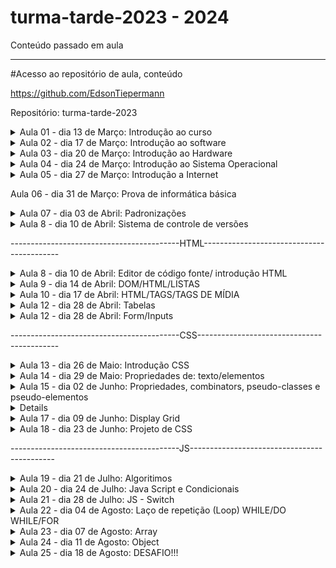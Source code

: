 # turma-tarde-2023 - 2024
Conteúdo passado em aula

---------------------------
#Acesso ao repositório de aula, conteúdo 

https://github.com/EdsonTiepermann

Repositório: turma-tarde-2023


<details>
<summary>Aula 01 - dia 13 de Março: Introdução ao curso</summary>

- O que é o curso

  - Uma iniciativa do Sr. Oseias, para formar profissionais a iniciarem suas carreiras como programadores, o curso é voltado para quem nunca viu programação, como para quem já tem algum nível de instrução relacionada.
  
  - O que vamos aprender no curso?
  
    - Informatica básica
    - Front-End (HTML, CSS, JS)
    - Back-End (PHP)
    - Banco de dados (MySQL)
    
    ![image](https://user-images.githubusercontent.com/33090891/228059238-55cf6007-c350-4043-a304-3ca9f3c36b7e.png)

- O que é possível criar com o curso?

  - A ideia inicial é possibilitar a criação de sistemas, mas com o conhecimento passado no curso, será possível a criação de inúmeras ferramentas.

- Porque programação?

  - Segurança
  - Lucratividade
  - Flexibilidade
  - Empreendedorismo
  - Criatividade

- Pré requisitos/habilidades a desenvolver

  - Inglês básico                  
  - Informática básica
  - Raciocínio lógico
  - Ser autodidata, gostar de aprender
  - Ter disciplina
  - Ter tempo
  - Gostar de solucionar problemas
  - Responsabilidade e ética

- O que é informática?

  - É o estudo da ciência da informação com a computação, relacionado à coleta, manipulação, armazenamento, transmissão e processamento de informação por computadores.
O termo surgiu com a junção entre informação e automática.

- Onde a informática é utilizada?

  - Web design
  - Des. Web
  - Segurança 
  - Suporte técnico
  - Mídias sociais
  - Sistemas em geral
  - Jogos digitais
  - E-commerce
  - Redes de inf.
  - Infraestrutura
  - Outros…

- A informática na vida acadêmica/profissional.
  
  - Computador            
  - Estudo/Pesquisa
  - Cursos Online/EAD
  - Produtividade
  - Mercado de Trabalho
  - Videoconferência

- Tendências e desenvolvimentos futuros.

  - Plataformas nativas de Cloud-Native
  - Inteligência de decisão através da IA
  - Hiper automação
  - 5G e conectividade aprimorada (1 milhão/m², 4g 45mbps 5g 1Gb/s)
  - Internet via satélite
  - Inteligência artificial

- O que vamos aprender com informática básica?

  - Acessar a internet
  - Usar navegadores
  - Criar e salvar arquivos
  - Hierarquia de pastas

</details>

<details>
<summary>Aula 02 - dia 17 de Março: Introdução ao software</summary>

- O que é um software.
  - conjunto de componentes lógicos de um computador ou sistema de processamento de dados; programa, rotina ou conjunto de instruções que controlam o funcionamento de um computador;

- Como ele se diferencia de um hardware.

  - Programas/sistemas que fazem o equipamento funcionar.
  - Criado por meio de código, linguagem de programação.
  - Pode ser reinstalado, feito atualizações de versões.
  - Tempo de vida altíssimo.

- Software de sistema.

  - Programas que permitem a interação do usuário com a máquina. Como exemplo podemos citar o Windows, que é um software pago; e o Linux, que é um software livre;

- Software de Aplicativo.

  - Programas de uso cotidiano do usuário, permitindo a realização de tarefas, como o editores de texto, planilhas, navegador de internet, etc;

- Software de Jogos.

  - Programas que ajudam desenvolvedores, empresas de jogos e instituições de ensino a criar, distribuir e monetizar jogos. Também oferecem recursos como análise de comportamento do usuário, marketing entre outros;

- CLASSIFICAÇÃO DE SOFTWARES

- Closed Source (código fechado)

  - O acesso, utilização, modificação ou redistribuição do código fonte são proibidos por quem tem os direitos sobre o código. Ou seja, você deverá ter a permissão de quem criou para poder utilizar o código fonte para quaisquer fins;

- Open Source (código aberto)

  - Podem ser modificados, podem ser redistribuídos livremente, contudo, o desenvolvedor tem o direito de estabelecer algumas restrições;

- Software Livre

  - Liberdade de executar o programa, para qualquer propósito;
  - Liberdade de estudar como o programa funciona e adaptá-lo para as suas necessidades;
  - Liberdade de distribuir cópias de forma que você possa ajudar outras pessoas;
  - Liberdade de melhorar e aperfeiçoar de modo que toda a comunidade se beneficie;

-   SOFTWARE - LICENÇAS

- GNU AGPLv3

  - Permissões
    - Uso comercial, Distribuição, Modificação, Uso de patente, Uso privado;
  - Condições
    - Divulgar fonte, licença e aviso de direitos autorais, distribuições para usuários da rede, mesma licença, mudanças na licença deverão ser documentadas;
  - Limitações
    - Responsabilidade, garantia;

-GNU GPLv3

  - Permissões
    - Uso comercial, Distribuição, Modificação, Uso de patente, Uso privado;
  - Condições
    -Divulgar fonte, licença e aviso de direitos autorais, mesma licença, mudanças na licença deverão ser documentadas;
  - Limitações
    - Responsabilidade, garantia;

- GNU LGPLv3

  - Permissões
    - Uso comercial, Distribuição, Modificação, Uso de patente, Uso privado;
  - Condições
    - Divulgar fonte, licença e aviso de direitos autorais, mesma licença (biblioteca), mudanças na       licença deverão ser documentadas;
  - Limitações
    - Responsabilidade, garantia;

- Mozilla Public License 2.0

  - Permissões
    - Uso comercial, Distribuição, Modificação, Uso de patente, Uso privado;
  - Condições
    - Divulgar fonte, licença e aviso de direitos autorais, mesma licença (arquivo);
  - Limitações
    - Responsabilidade, garantia, uso da marca registrada;

- Apache License 2.0

  - Permissões
    - Uso comercial, Distribuição, Modificação, Uso de patente, Uso privado;
  - Condições
    - Licença e aviso de direitos autorais, mudanças na licença deverão ser documentadas;
  - Limitações
    - Responsabilidade, garantia, uso da marca registrada;

- MIT License

  - Permissões
    - Uso comercial, Distribuição, Modificação, Uso privado;
  - Condições
    - Licença e aviso de direitos autorais;
  - Limitações
    - Responsabilidade, garantia;

- Boost Software License 1.0

  - Permissões
    - Uso comercial, Distribuição, Modificação, Uso privado;
  - Condições
    - Licença e aviso de direitos autorais;
  - Limitações
    - Responsabilidade, garantia;

- Sem Licença

  - Permissões
    - Uso comercial, Distribuição, Modificação, Uso privado;
  - Condições
    - nenhuma;
  - Limitações
    -Responsabilidade, garantia;

- EULA

  - Neste tipo de licença, o usuário não adquire a propriedade do software. Em vez disso, ele tem o direito de fazer a utilização do software. Para isso, as empresas proprietárias atrelam seus softwares a um EULA, que seria os termos e condições.

- Como evitar software maliciosos.

  - Segurança do Dispositivo.
  - Cuidados aos arquivos maliciosos.
  - Antivírus
  - Avast e GIMP

- HIERARQUIA DE PASTAS

  - Forma de organizar e localizar arquivos.
  - Manter boas práticas para a gestão dos arquivos e pastas.
    - Possibilitar a precisão na recuperação de arquivos e pastas;
    - Outro fator que auxilia a precisão é a utilização de - ou _ ;

  - Nomes legíveis, pode ser usado a primeira letra maiúscula;
  - Recomenda-se utilizar todos os nomes em caixa alta ou caixa baixa;
  - Não abreviar palavras;
  - Linguagem simples com termos conhecidos;
  - Se existir versões, inserir datas;
  - Armazenar os arquivos no momento da sua criação;
  - Armazenar arquivos em seu formato original, exceto e-mails;
  - Evitar arquivos órfãos;
  - Para a manutenção sugere-se a limpeza regular;
  
  ![image](https://user-images.githubusercontent.com/33090891/228085920-1d43a07c-46bc-4377-babe-d1cd099bf250.png)
  
  ![image](https://user-images.githubusercontent.com/33090891/228085951-41510fd5-e21f-41e6-ac8a-81f13cb2eb7e.png)
</details>

<details>
<summary>Aula 03 - dia 20 de Março: Introdução ao Hardware</summary> 

  - Hardware é a parte física da máquina, formado por componentes eletrônicos, como fios, placas e circuitos;
  -O Hardware não se limita somente em computadores pessoais, também o encontramos em carros, celulares entre outros.

  - Placa-mãe
  
    -Componente responsável por interligar todos os outros componentes do computador, através de slots de expansão como:
    - PCI
    - PCI-X
    - AGP e etc.
  - Componente de interface de comunicação como:
    - PS2
    - SATA
    - IDE
    - Serial
    - USB e etc
  -Para realizar essa comunicação entre os componentes a placa mãe possui chipset controladores, esses são responsáveis em permitir a comunicação entre os dispositivos conectados à placa-mãe,  como o processador e a memória.
  
- Processador
  
  - Processador ou CPU como é conhecido é o principal componente de processamento do computador;
  - Atende todas as solicitações realizadas através do sistema operacional pelo usuário;
  - Sua velocidade é medida através de Mhz (mega-hertz), ou Ghz (giga-hertz), que define a capacidade de processamento do mesmo

- Cooler
  
   - Pequenos ventiladores responsáveis pelo resfriamento dos componentes.
  
- Memória RAM
  - Armazenamento volátil;
  - A quantidade de memória RAM pode interferir diretamente no desempenho de um computador, porém sozinha não é responsável pela velocidade do computador;
  - Seus módulos de memória são DDR

- Fonte de alimentação
  
  - Responsável por energizar a placa mãe e todos os componentes que nela estão conectados;
  - Trabalha em 12v, e ajuda a estabilizar a voltagem correta;

- Armazenamento de dados (HDs)
  
  - Responsável pelo armazenamento de dados no computador;
  - Não são voláteis;
  - HD possui internamente um disco magnético;
  - SSD/NVME são compostos por diversos chips de memória instalados em uma placa de circuito.
  - HD padrão atinge velocidades de até 50 MB/s para escrita, e até 120 MB/s para leitura.
  - SSD atinge até 450 MB/s para a escrita e 500 MB/s nas leituras
  - NVME atinge até 7000 MB/s para a escrita e 7000 MB/s nas leituras
  
- Placa de vídeo
  
  - A placa de vídeo é responsável por processar e gerar as imagens;
  - Quanto mais pesadas forem as imagens, maior deve ser a capacidade de processamento da placa;
  - Placas on-board;
  - Placas off-board
  
- Periféricos de um computador
  
  - São componentes que podem ser ligados ao computador.
  
- Periféricos de entrada
  
  - Responsável por transmitir as informações para o computador.
    - Teclado;
    - Caneta óptica;
    - Cartão magnético;
    - Mouse;
    - Scanner;
    - Joystick;
    - Microfones;
    - etc.
  
- Periféricos de saída
  
  - Responsável por receber as informações do computador:
    - Monitor;
    - Impressora;
    - Caixa de som;
    - Potters
    - Projetor;
    - etc.
  
- Periféricos de entrada e saída
  
  - Componentes que enviam e recebem as informações do computador:
    - Pen drive;
    - cd;
    - DVD;
    - Placa de rede
    - Impressoras multifuncionais;
    - etc.
  
- Como escolher o hardware adequado

  - A escolha deve ser realizada baseada na necessidade do usuário.
    - Processamento dos dados;
    - Velocidade;
    - Memória;
    - Tamanho da tela;
    - Espaço de armazenamento;
    - Espaço;
    - Duração da bateria;
    - etc.

- Manter o hardware em bom estado e maximizar sua performance
  
  - Manter o hardware:
    - Limpeza;
    - Resfriamento adequado;
    - Troca de pasta térmica se necessário;
  
  - Maximizar performance:
    - Desinstalar os softwares desnecessários;
    - Limitar os programas na inicialização do sistema;
    - Se necessário adicionar mais memória;
  
- Tendências e desnvolvimentos futuros em hardware
  
  - Tecnologia Optane (desenvolvida pela intel)
  
Já está no mercado, desempenho dos produtos com essa tecnologia pode ser 28% maior no acesso aos dados e ficar até 1400% mais rápido;
  
  - Computação quântica:
  
Máquinas super potentes, capazes de resolver cálculos em uma velocidade muito maior que os computadores tradicionais;
Já existentes em alguns laboratórios, porém distante da maioria;

</details>

<details>
<summary>Aula 04 - dia 24 de Março: Introdução ao Sistema Operacional</summary>
  
- Sistema Operacional - SO
  
  - O que é um Sistema Operacional?
    - Um sistema operacional é uma plataforma que se posiciona entre a pessoa usuária e os componentes físicos de um computador — Hardware. Por meio dele, é possível controlar a execução de tarefas e programas, assim como o gerenciamento da memória, dispositivos e arquivos.
  
- Funções de um sistema operacional
  
  - Administrar e gerenciar os recursos de um sistema, desde componentes de hardware e sistemas de arquivos a programas de terceiros, estabelecendo a interface entre o computador e o usuário.

- Tipos de sistemas operacionais.
  
  - Windows
  - Linux
  - MacOs
  - Android

- Processo de instalação de sistema operacional.
  
    - ‘Fazer’ pendrive ‘bootável’;
    - Inicializar o sistema na BIOS - (DEL, F2, F12);
    - Modificar prioridade boot - (prioridade - unidade pendrive);
    - Reiniciar o computador, salvando as modificações;
    - Esperar a inicialização do sistema de instalação do S.O

- Configuração inicial.
  
    - Escolha do S.O. (versão, x86, x64);
    - Dividir o HD em mais de 1 partição (opcional);
    - Formatação da Unidade de armazenamento, onde ficará o sistema;
    - Instalação do Sistema Operacional;
    - Configurações básicas do S.O. 
      - Escolha do padrão da língua;
      - Escolha do padrão do teclado;
      - Configuração de Rede;
      - Configuração de Login e Senha;
  
</details>

<details>
<summary>Aula 05 - dia 27 de Março: Introdução a Internet</summary>
  
- O que é a Internet
  - Rede global de computadores
  - União de um enorme número de redes ao redor do mundo através do protocolo TCP/IP
  
- Rede Lan - Local Area Network.
    - Rede geograficamente pequena;
- Rede Wan - Wide Area Network.
    - Rede geograficamente grande;
  
- Dividida entre o Hardware e Software;
 - Com troca de TCP entre os IPs;

  - link para vídeo de como a internet funciona
  
https://www.youtube.com/watch?v=AABqPceCwZk
  
- link para o site em tempo real das fibras sunmersas.
  
  - https://www.submarinecablemap.com/
  
- Software;
  
    - Série de protocolos;
      - TCP/IP (envio e recebimento)
      - Transmission Control Prococo + Internet Protocol
    - HTTP e HTTPS (sites)
      - HyperText Transfer Protocol
    - XMPP (Comunicação instantânea)
      - Extensible Messaging and Presence Protocol
    - POP, IMAP e SMTP (e-mails)
    - DHCP (Modens, wi-fi, modens de provedores etc)
      - Dynamic Host Configuration Protocol
    - FTP, SFTP e FTPS (arquivos)
      - File Transfer Protocol
    - SSH (cliente/servidor)
      - Secure Socket Shell
    - Entre outros
  
- IP
  - Endereçamento da sua máquina;
    - IP dinâmico;
    - IP dedicado;
  - IPV4;
    - Suporta mais de 4 bilhões de combinações;
  - IPV6;
    - Praticamente ilimitado o número de combinações;

 - mandos para utilizar no prompt de comando
  
  - ipconfig
  - ping 192.168.1.3
  - ping www.odontoexcellence.com.br
  - ping www.google.com
  
- Tipos de conexão com a Internet
  
  - Rádio
    - Basicamente, o provedor de internet tem uma antena enviando e no cliente uma antena recebendo.
  - Par metálico 
    - Onde da central sai os cabos telefônicos, vão até os armários, do armário aos postes onde tem uma caixa de distribuição, e aí então chegam na casa dos clientes.
  - Coaxial 
    - Onde da central sai as fibras, vão para a rua, nas caixas de emenda (postes ou subterrâneas), então vão aos transformadores de distribuição, e aí então saem os cabos coaxial e chegam na casa dos clientes.
  - Via satélite.
    - A operadora instala a antena na casa do cliente, onde o mesmo recebe o sinal via satélite.
  - Fibra ótica.
    - No provedor fazem suas fusões e saem os cabos e vão para rua, nos postes com as caixas de emenda, entre os postes, vão para caixa de atendimento e do atendimento, vão direto para casa do cliente, o modem é diferente pois recebe o sinal óptico.
  
- Como acessar e navegar em sites
  
  ![image](https://user-images.githubusercontent.com/33090891/228090360-bb525482-4dc4-407d-95c4-9fddd6ff718d.png)

- URL - Uniform Resource Locator

  - Esquema.
    - HTTP, HTTPS, FTP;
  - Caminho
    - Domínio do site
    - Domínio de alto nível

- Exemplo
    - http://www.google.com
  
- Serviços populares disponíveis na internet
  
  - e-mails;
  - Mídias sociais;
  - Buscadores;
  - Sites;
  - Sistemas;
  - etc;
  
- Tendências e desenvolvimentos futuros da intenet
  
  - Internet das coisas.
  - 5g

- SEGURANÇA CIBERNÉTICA
  
- O que é e por que é importante
  - Segurança:
    - É o que nos protege de ameaças
  - Cibernética:
    - Tudo que não está no mundo real
  
- Tipos de ameaças cibernéticas.
  
  - Malware.
    - É o termo genérico para softwares maliciosos que executam ações mal intencionadas em dispositivos e redes.
  - Vírus
    - Programas mal intencionados, que se propagam através de outros softwares, assim danificando seus dispositivos e danificando seus dados.
  - Spyware
    - Software mal intencionado que coleta informações sobre você e suas atividades online sem que você saiba.
  - Phishing
    - Onde os criminosos se disfarçam de uma empresa confiável para obter suas informações pessoais.
  - Ransomware
    - Tipo de malware que criptografa seus arquivos e exigem um resgate $$ em troca da chave para a descriptografia.
  - Adware
    - Tipo de software que exibe anúncios indesejados em seus dispositivos.
  
- Como proteger seu dispositivo e suas informações pessoais
  
  - Inserir camadas de segurança;
  - Manter sempre atualizado com as últimas versões de segurança;
  - Ter cuidado com o que clica;
  - Evitar a mesma senhas para várias coisas;
  
- Senhas seguras e gestão de senhas
  - Utilizar frases aleatórias;
  - Intercalar entre letras e caracteres ou números;
  - Inserir letras maiúsculas e minúsculas;
  - Evitar usar números de documentos, placas do veículo, datas, coisas pessoais;
  - Não deixar senhas anotadas em papéis;
  - Recomendo não salvar senhas nos navegadores;

</details>

Aula 06 - dia 31 de Março: Prova de informática básica

<details>
<summary>Aula 07 - dia 03 de Abril: Padronizações</summary>

- O que é padronização de código

  - A norma geralmente é aceita e utilizada por um grupo de programadores, para partilhar uniformemente o código.
  
  - Objetivo é simplificar a compreensão do código por uma pessoa.
  
  - Minimizar o esforço da memória, pensamento e visão ao ler um código.

- Quais iremos utilizar?
  
  - JavaScript
    - Google Javascript Style Guide
    
  - PHP
  
    - PSR
    
    ![image](https://user-images.githubusercontent.com/33090891/229382699-06338714-e93b-4cdd-9bf4-c0d8a65a8092.png)
    
- Ambiente de desenvolvimento

  - Termo utilizado tudo que o projeto necessida para o desenvolvimento e implementação do sistema, como:
  
      - Ferramentas
      
      - Processos
      
      - Infra estrutura
   
   - Geralmente o desenvolvimento é dividido em:
   
    - Desenvolvimento
    
    - Produção  

  - Projetos ou empresas maiores podem adicionar mais camadas como:
  
    - Test
    
    - Alfa
    
    - Beta
    
    - Release, etc… 
    
![image](https://user-images.githubusercontent.com/33090891/229382769-d1357d06-70e6-4bc4-af26-e20ce80ac675.png)


![image](https://user-images.githubusercontent.com/33090891/229382777-7d8cc5ea-705a-4aeb-905f-9bb54609f554.png)


![image](https://user-images.githubusercontent.com/33090891/229382792-e91780b3-7d44-46b9-9fc6-47ccf821fd64.png)

- Front-end

  - Conhecido como interface frontal ou parte frontal.
  
    - HTML - Hypertext Markup Language
    
    - CSS - Cascading Stylesheet
    
    - JavaScript

- Back-end

  - Conhecido como parte secundária, parte da retaguarda.
  
    - PHP - Hypertext Preprocessor.

- Full-stack

  - Conhecido como conjunto de soluções ou pilha de soluções.

  - Desktop Developer
  
  - Graphics Developer
  
  - Gamer Developer
  
  - Data Scientist
  
  - Big Data Developer
  
  - Security Developer ...

- Case-sensitive 

  - Referente a análise tipográfica da informática, algo sensível a caixa de letras.

- UPPER CASE

  - Converter todas as letras para maiúsculas
  
- lower case 

  - Converter todas as letras para minúsculas

- camelCase

  - Começa com uma letra minúscula e a primeira de cada nova palavra maiúscula.
  
- snake_case

  - Substitui os espaços por um _ (low dash ou underscore), e todas as letras minúsculas

- kebeb-case

  - Substitui os espaços por um - (dash) e todas as letras minúsculas.
  
- UPPER_CASE_SNAKE_CASE

  - Substitui todos os espaços por _ e todas as letras são maiúsculas.
  
- Lógica de programação

  - Maneira como se escreve um algoritmo.
    - Algoritmo
    
      - Sequência de passos necessários para que uma função seja executada.
      
      - Podemos compará-la como uma receita.
      
      ![image](https://user-images.githubusercontent.com/33090891/229382982-296e3894-5d87-465a-933d-50837fa02de4.png)

- Para esses processos, é necessário a linguagem de programação.

    - Como linguagem normal;
    
    - Palavras possuem significados;
    
    - O computador assimila e executa;

- Google Doodle (Celebrando 50 anos programação para crianças)

https://www.google.com.br/logos/2017/logo17/logo17.html?hl=pt-BR

</details>

<details>
<summary>Aula 8 - dia 10 de Abril: Sistema de controle de versões </summary>

- O que é git?

  - o GIT é um Sistema de Controle de Versões Distribuído

  - Possuem a função de registrar quaisquer alterações feitas em cima de um código, armazenando essas informações e permitindo que, caso seja necessário, um programador possa regredir a versão anterior de uma aplicação de modo simples e rápido.
  
    - Este tipo de sistema também simplifica muito o processo de compartilhamento de um projeto com um time, por exemplo, ou com outros(as) programadores(as).
    
- O que é gitHub?

  - é uma espécie de rede social voltada a profissionais de TI cuja tecnologia que o sustenta é o GIT.

  - Em outras palavras, GitHub é uma plataforma totalmente online onde você pode criar repositórios e hospedar neles seus projetos, colaborar com softwares open source, seguir outros(as) programadores(as) e interagir com códigos de terceiros.
  
  - O GitHub armazena todos estes dados em uma nuvem e você pode acessá-los de onde estiver: basta logar-se no site em qualquer navegador.

- Vantagens do git!

  - ‘Refazer’ uma regra de negócio antiga.
  
  - Trabalho colaborativo.
  
  - Controle de versões.
  
  - Oportunidade de aprender com programadores mais experientes;
  
  - Possibilidade de acompanhar e colaborar com projetos de diferentes equipes;
  
  - Aprender programação na prática ao observar o avanço do desenvolvimento de aplicações de terceiros;
  
  - Obter auxílio de outros programadores para resolver problemas relacionados a seus projetos;
  
  - Controlar as diferentes versões de um código com armazenamento em nuvem;
  
  - Registrar ações e projetos desenvolvidos por você em uma espécie de portfólio online, etc;

- Conceitos

  - Repositórios .git
  
  - Privado
  
  - Público
  
- Commit

  - Um commit é um grupo de alterações no código. Toda vez que você quiser "salvar" as alterações feitas por você no repositório, você commita essas mudanças. Um commit contém as alterações que foram feitas nele e uma mensagem descritiva, além de informações meta (data, autor, etc).
  
  - O ideal é que os commit sejam feitos de forma lógica e organizada
  
- Branch

  - Branches são separações de código. O branch padrão do projeto é o master. Branches normalmente são utilizados para separar alterações grandes ou novas funcionalidades do projeto.
  
- Merge

  - Um merge é a união de duas branches, normalmente, merges são feitos na branch master.

  - Os merges costumam dar bastante problema, pois os códigos podem (e provavelmente vão entrar em conflito). Se houverem alterações no mesmo arquivo ou o git não conseguir definir se alguma linha deve ou não entrar no projeto por motivo de conflito, essas alterações deverão ser corrigidas manualmente.
  
- Clone

  - Um clone de um repositório funciona como uma branch de um repositório online em um repositório local. Ou seja, quando se deseja trabalhar em um repositório hospedado no github, clona-se esse repositório para o seu computador, trabalha-se nele, e então é pedida a permissão para atualizar as alterações online.
  
- Pull

  - É uma atualização do repositório local. É feito um merge do repositório online com o local para que os conflitos sejam resolvidos e seja possível enviar o código (sem conflitos) para o repositório online por meio de um push.

- Push

  - Envia (ou tenta enviar) o código para o repositório online.
  
- Fork

  - O fork é como um clone, porém dentro do github. Isso quer dizer que o repositório não vai ser baixado para seu computador, mas será criado um igual na sua conta.
  
- Pull Request

  - Um pull request é um pedido que se faz ao dono do repositório para que esse atualize o código dele com o seu código. Ou seja, você pede para que o dono do projeto ao qual você quer contribuir adicione suas modificações ao projeto oficial.
  
![image](https://user-images.githubusercontent.com/33090891/230774520-7bd176ef-9f12-480d-9625-c2072a1203a6.png)

</details>

------------------------------------------HTML------------------------------------------

<details>
<summary>Aula 8 - dia 10 de Abril: Editor de código fonte/ introdução HTML </summary>
  
- Porque o VS Code?
  
  - Editor de código
  
  - 20 milhões de programadores (global)
  
  - Mais de 34 mil extensões
  
  - Contém Emment abbreviations
  
    - Aparecimento automático de linhas de código que fazem parte da estrutura.
  
- Configuração VS Code com gitHub

  - git config --globar user.name nomeUsuarioQueEstaNoGitHub
  
  - git config --global user.email emailcadastradonogit@gmail.com

  - git config --list

- Alguns atalhos
  
  - Ctrl + b = esconde ou apresenta o menu lateral
  
  - Ctrl + alt + p/ baixo = duplica a linha
  
  - html:5 = cria o cabeçario html
  
  - Ctrl + c = copia
  
  - Ctrl + v = cola
  
  - Alt + direcional cima/baixo = desloca a linha
  
- Plugins

  - Live Server
  
- HTML - Conceito
  
- HTML - Hypertext Markup Language
  
  - Existe de 1991, atualmente está na versão 5
  
- Linguagem de marcação
  
  - Demarca a estrutura por um conjunto de elementos HTML (hipertextos) conhecidos como tags
  
- Tags.
  
  - Hipertextos que conectan entre sí formando una página.
  
  - Responsável por informar ao navegador que tipo de estrutura está sendo construída.
    
    - Cabeçalho
  
    - Corpo do site 
  
    - Títulos
  
    - Parágrafos
  
    - Imagens
    
    - Links 
  
    - Entre outros…

- Mas para o navegador saber interpretar, o arquivos precisa estar com a extensão .html
  
- As Tags se iniciam com o sinal de “menor que” < em seguida o nome do elemento e encerra-se com o sinal de “maior que” >, e o fechamento será definido
com a barra (/).
  
- Existem as tags que necessitam de fechamento e as tags que fecham-se sozinhas (self-closing).
  
- Exemplo:


![image](https://user-images.githubusercontent.com/33090891/230774916-f88bedf4-861f-4b6d-a7d9-ca25ae052158.png)

- Tipos de tags
  
  - Nível de bloco (block-level).
  
    - Onde ocupa toda a largura de seu elemento pai, que chamamos de elemento container, criando assim um bloco.
  
  - Inline.
  
    - Geralmente usamos para demarcação de conteúdos de texto.
  
  ![image](https://user-images.githubusercontent.com/33090891/230774972-485c1674-a2ea-4b44-8cb1-aa84ae67adea.png)
  
  ![image](https://user-images.githubusercontent.com/33090891/230774993-dac9c360-3f43-4a7f-baf9-abb3feba6748.png)

  ![image](https://user-images.githubusercontent.com/33090891/230775010-66bce8cf-347a-4663-a469-c3d1e1706f56.png)

  ![image](https://user-images.githubusercontent.com/33090891/230775016-e5677d0c-b6bf-4267-ba40-f91f5bd1dfde.png)

  ![image](https://user-images.githubusercontent.com/33090891/230775024-5e2cf9a1-e1cb-4357-b68a-77a55bfd9532.png)

  ![image](https://user-images.githubusercontent.com/33090891/230775037-97be73ca-87cb-487a-ad4c-f3b4812f89fd.png)

  ![image](https://user-images.githubusercontent.com/33090891/230775046-5a9a17d7-071e-4a0f-a1d6-7674a04228f5.png)
  
  ![image](https://user-images.githubusercontent.com/33090891/230775057-9922af7b-52a1-4594-a3f8-a5c73fe00038.png)

  ![image](https://user-images.githubusercontent.com/33090891/230775065-f911cf53-9d06-45f5-a819-dfd7e788242b.png)

  ![image](https://user-images.githubusercontent.com/33090891/230775087-d577286e-0e68-492a-975c-692f2c8da2c4.png)

- Tags semânticas
  
  - Que possuem significado, que dão sentido à informação do texto ao navegador e buscadores.

  ![image](https://user-images.githubusercontent.com/33090891/230775124-68d8c455-96ec-41ef-9a0c-54ed288d0b76.png)

  ![image](https://user-images.githubusercontent.com/33090891/230775134-817984f9-7d24-4652-b6ec-d8201cbd9895.png)

- Tags sem semânticas
  
  - Não definem significado para aquele texto, normalmente utilizadas para separação e estilização.

  ![image](https://user-images.githubusercontent.com/33090891/230775161-67b41d58-254b-4aa7-aa15-be0253ca9985.png)

- Atributos das tags
  
  - Palavras especiais usadas dentro da abertura da tag para controlar o comportamento do elemento.
  
  ![image](https://user-images.githubusercontent.com/33090891/230775607-6e0f9c5d-4fcd-4b43-80bd-9a2570622358.png)

  - Caminhos 
  
    - Absoluto
  
    - Relativo

- Comentários
  
  - São notas que podem ser incluídas no código fonte para descrever o que quiser.

  ![image](https://user-images.githubusercontent.com/33090891/230775198-49455a64-f769-4ff7-b5f4-1cf645471bcd.png)

  
</details>

<details>
<summary>Aula 9 - dia 14 de Abril: DOM/HTML/LISTAS</summary>

- DOM

  - O Modelo de Objeto de Documento (DOM) é uma interface de programação para documentos HTML, XML e SVG . Ele fornece uma representação estruturada do documento como uma árvore. O DOM define métodos que permitem acesso à árvore, para que eles possam alterar a estrutura, estilo e conteúdo do documento. O DOM fornece uma representação do documento como um grupo estruturado de nós e objetos, possuindo várias propriedades e métodos. Os nós também podem ter manipuladores de eventos que lhe são inerentes, e uma vez que um evento é acionado, os manipuladores de eventos são executados. Essencialmente, ele conecta páginas web a scripts ou linguagens de programação.
  
- Árvore DOM
  
  - O DOM foi criado pela W3C com o objetivo de desenvolver um padrão para linguagens de script para os navegadores já que antigamente cada navegador tinha seu próprio modo de manipular os objetos, o que gerava muita incompatibilidade e obrigava os desenvolvedores a escrever uma versão de script para cada navegador.

  - Quando uma página web é carregada, o navegador cria o DOM, a árvore de elementos do HTML.
  
  ![image](https://user-images.githubusercontent.com/33090891/232353300-d306c39b-c2a9-45ee-b89b-7916e4d8ed8b.png)

- Entendendo o DOM

  - Document
  
    - Quando um documento HTML é carregado no navegador da Web, torna-se um objeto de documento. O objeto do documento é o nó raiz do documento HTML e o "dono" de todos os outros nós.

  - Element
  
    - O objeto de elemento representa todas as tags que estão em arquivos HTML ou XML. Os objetos de elemento podem ter nós filhos de nós de texto, além de atributos.

  - Text
  
    - Texto que vai entre os elementos, o conteúdo das tags 
(<p>este é um texto</p>).

  - Attribute
  
    - O objeto atributo representa um atributo que pertence sempre a um elemento HTML.

- Atributos das tags

  - href 
  
    - O atributo href é usado no HTML para fazer referência a uma URL externa, seja um link ou um arquivo.

    - Através desse atributo podemos definir o destino de uma tag <a> ou até mesmo o endereço de um arquivo de estilos CSS. 
    
    ![image](https://user-images.githubusercontent.com/33090891/232353421-832c03e4-267a-45ef-9f72-b2f6eb7708dc.png)

  - Tatget
  
    - O atributo <a target> especifica onde abrir o documento vinculado por uma tag a (elemento de âncora).
    
    - Um atributo target com o valor de _blank abre o documento vinculado em uma nova janela ou aba.
    
    - Um atributo target com o valor de _self abre o documento vinculado no mesmo frame no qual ele foi clicado (esse é o padrão e, em geral, não precisa ser especificado).

![image](https://user-images.githubusercontent.com/33090891/232353465-7933fdbe-d823-4bfb-bc6f-db7ac2d8e17c.png)

![image](https://user-images.githubusercontent.com/33090891/232353475-c63f0b67-bea1-45dc-a541-d12628d879f8.png)

- Listas

  - Lista é um recurso de HTML bastante utilizado, pois permite criarmos tópicos de textos para uma melhor exemplificação de um determinado assunto.
  
  - Um exemplo bastante utilizado são menus em HTML, relatórios de clientes, etc.
  
- Listas - Tipos

  - Não ordenada.
  
  - Ordenada ou Numerada.
  
  - De definição - usada para fazer comentários sobre os itens expostos.
  
- Listas - Não Ordenadas

  - As listas não ordenadas são utilizadas para listar itens, sem se preocupar com sua sequência. 

  - As tags utilizadas para criar uma lista não ordenada são:
  
  ![image](https://user-images.githubusercontent.com/33090891/232353612-39e74eac-38a5-4e72-9ad1-43fea1bdcd3a.png)

![image](https://user-images.githubusercontent.com/33090891/232353631-9c7386fb-79bd-4cb1-b600-0e2ac1ab219c.png)

- Listas - Ordenada ou Numerada

  - As listas ordenadas ou numeradas são usadas para indicar alguma sequência ou numeração

![image](https://user-images.githubusercontent.com/33090891/232353660-ee58cfc1-2e92-4e15-9bd6-c5056481df4f.png)

![image](https://user-images.githubusercontent.com/33090891/232353677-54e01282-78b4-4b1a-8994-8d94b7bfb793.png)

- Listas - de Definição

  - Listas de definição são usadas em assuntos onde há um termo a em sequência a sua definição, estilo perguntas e respostas.

![image](https://user-images.githubusercontent.com/33090891/232353711-a5b18010-e68c-44db-baa5-481907a6f6f2.png)

![image](https://user-images.githubusercontent.com/33090891/232353726-559021a6-d609-4546-9f6b-dd0ac491925b.png)

</details>
  
<details>
<summary>Aula 10 - dia 17 de Abril: HTML/TAGS/TAGS DE MÍDIA</summary>

![image](https://user-images.githubusercontent.com/33090891/232353837-777bb5dd-610e-45d5-8318-005635f5691b.png)

![image](https://user-images.githubusercontent.com/33090891/232353857-638251a9-a661-47af-9eca-f89780359af6.png)

![image](https://user-images.githubusercontent.com/33090891/232353869-0ac3531e-e437-49f0-9623-74eb090884cc.png)

![image](https://user-images.githubusercontent.com/33090891/232353886-7cb6f131-8c84-482b-9eab-0a3952fdd710.png)

![image](https://user-images.githubusercontent.com/33090891/232353906-b2045d1a-5974-4d8c-a1f9-fa7408feada5.png)

![image](https://user-images.githubusercontent.com/33090891/232353923-57afa4e5-0c9e-4cf2-b5c0-017195465e0b.png)

![image](https://user-images.githubusercontent.com/33090891/232353932-4d01a5f7-7707-49b1-8435-8c8ce95f806f.png)

</details>

<details>
<summary>Aula 12 - dia 28 de Abril: Tabelas</summary>

- O que são tabelas?

  - As tabelas são listas de dados em duas dimensões e são compostas por linhas e colunas. Portanto, são muito utilizadas para apresentar dados de uma forma organizada.
  
 - Estrutura básica.
 
  - As tags que vão formar a estrutura básica de uma tabela em HTML são as tags <tr> e <td>. A tag <tr> representa uma linha e a tag <td> representa uma célula. Desta forma, a criação de colunas em uma tabela HTML é feita automaticamente através da quantidade de células incluídas dentro de uma linha. 

  
  ![image](https://user-images.githubusercontent.com/33090891/235353939-2a24ae5d-2316-4848-b50b-aa10dee00c7e.png)
  
![image](https://user-images.githubusercontent.com/33090891/235353964-eccf7911-a29d-426d-987f-f07689c7db6a.png)

![image](https://user-images.githubusercontent.com/33090891/235353971-925b8f57-2690-41b8-87b0-b2a79fe22f40.png)
  
- Células que abrangem mais que uma linha/coluna
  
  - Em algumas situações, temos a necessidade de utilizar uma mesclagem de célula, ou seja, criar uma célula que abrange mais do que uma linha ou coluna.
  
  - Dessa forma, podemos utilizar os atributos colspan e rowspan. O colspan=”x” vai fazer uma mesclagem de colunas, e o rowspan=”x” vai mesclar linhas, bastando substituir o x pelo número de colunas ou linhas que deseja ocupar.
  
  - Além disso, podemos também mesclar os dois em uma mesma célula. 
  
  ![image](https://user-images.githubusercontent.com/33090891/235354014-ff2e03d6-336b-4924-9b10-75d5c18611b0.png)

![image](https://user-images.githubusercontent.com/33090891/235354022-34d214aa-55f5-422a-aec0-076a400c45e2.png)

- exemplo rowspan
  
  ![image](https://user-images.githubusercontent.com/33090891/235354055-3262dca7-a336-4d4a-adc3-2ac1bc4750ef.png)

  ![image](https://user-images.githubusercontent.com/33090891/235354060-2e43376f-aac2-4884-b14e-0d6256dada81.png)

  
~~~
<table>
  <thead>
    <th>Nome</th>
    <th>Idade</th>
    <th>Telefone</th>
  </thead>
  <tbody>
    <tr>
      <td>Edson</td>
      <td>35</td>
      <td>42-9999-9999</td>
    </tr>
  </tbody>
</table>

~~~

</details>

  
<details>
<summary>Aula 12 - dia 28 de Abril: Form/Inputs</summary>
  
- Tag para o formulário
  
  - <form></form>
  
- Atributos do formulário
  
  - action=” ” onde é adicionado o endereço para onde estamos enviando os valores dos inputs
  
  - method=” ” atributo utilizado para mostrar o tipo do envio, get ou post
  
  - name=” “ define o nome do parâmetro no seu envio
    
- Método get os valores mostrado na URL do navegador
  
- Método post os valores são mostrados dentro do Rede->Requisições
  
- Tags
  
  - <label></label> - Tag para descrever os inputs

  - <input></input> - Tag para controles interativos
  
- Atributos
  
  - button: botão
  
  - checkbox: caixa de marcação
  
  - color: controle de cores
  
  - date: inserir data (ano, mês, dia)
  
  - datetime: inserir data e horário (a,m,d + hora, minuto, segundo)
  
  - datetime-local: inserir data e horário (sem fuso horário)
  
  - email: inserir email

  - placeholder=” ” o que faz aparecer o texto dentro do input
  
  - file: envio de arquivo (accept)
  
  - hidden: não é exibido mas o valor é enviado ao servidor
  
  - image:
  
  - month: insere mês e ano, sem fuso
  
  - number: inserir número
  
  - password: campo de texto com o valor escondido
  
  - radio: botão de escolha

- range: inserir números (min:0, max:100)
  
- reset: resetar o form
  
- search: busca
  
- submit: botão que envia o formulário
  
- tel: campo para telefone
  
- time: inserir horário sem fuso
  
- url: manipular url
  
- week: inserir uma data semana sem fuso
  
- disabled: desabilita o input
  
  ~~~
       <form action="endereco.html" method="get">
            <label>Nome:</label>
            <input type="text" placeholder="">
            <br>
            <input type="checkbox" placeholder="">
            <br>
            <input type="color" placeholder="">
            <br>
            <input type="date" placeholder="">
            <br>
            <input type="datetime" placeholder="">
            <br>
            <input type="datetime-local" placeholder="">
            <br>
            <input type="email" placeholder="email@email">
            <br>
            <input type="file" placeholder="">
            <br>
            <input type="hidden" placeholder="">
            <br>
            <input type="image" placeholder="">
            <br>
            <input type="month" placeholder="">
            <br>
            <input type="number" placeholder="">
            <br>
            <input type="password" placeholder="Senha">
            <br>
            <input type="radio" placeholder="">
            <br>
            <input type="range" placeholder="">
            <br>
            <input type="reset" placeholder="">
            <br>
            <input type="search" placeholder="Pesquisar">
            <br>
            <input type="submit" placeholder="">
            <br>
            <input type="tel" placeholder="Fone">
            <br>
            <input type="time" placeholder="">
            <br>
            <input type="url" placeholder="url">
            <br>
            <input type="week" placeholder="week">
            <br>
            <input type="button" value="teste" disabled>
            
        </form>
~~~
  ~~~
</details>  
  
------------------------------------------CSS-------------------------------------------
    
<details>
<summary>Aula 13 - dia 26 de Maio: Introdução CSS</summary>
  
  - Cascading Style Sheets
  - Folhas de estilo em cascata:
  Utilizado para estilizar  e arranjar as páginas WEB.
  Alterar fonte
  Alterar a cor (fonte, background etc)
  Espaçamentos
  Animações
  
- Para o funcionamento do CSS precisamos definir grupos e regras para os estilos.
  - Primeiro definimos o seletor (temos três tipos de seletor).
    - Elemento do HTML
    - Class
    - Id
  
- Exemplo
  
~~~
<h1>Aprendendo CSS</h1>

	H1 {
		color: red;
		font-size: 16px
	}
~~~

![image](https://github.com/fholtz/turma-noite-2023/assets/100241586/73484d3e-c28b-4d7a-88df-1845730e4e6a)

- Ordem dos estilos (hierarquia)
  - Externa
  - Interna
  - Inline
  Sendo a inline a maior prioridade, em seguida a interna, e então a externa
  
Exemplo

![image](https://github.com/fholtz/turma-noite-2023/assets/100241586/b3600a67-6fd5-465a-a190-78866da74980)

- Propriedades
  - padding: espaço interno a um elemento
  - margin: espaço externo a um elemento
  - border: define uma borda para o elemento
  - width: largura de um elemento
  - height: altura de um elemento
  - background-color: cor atrás do conteúdo do elemento
  - color: cor do conteúdo do elemento (geralmente texto)
  - text-shadow: cria uma sombra no texto dentro de um elemento
  - font-family: fonte a ser utilizada no elemento
  - font-size: muda o tamanho do texto
  - font-weight: deixar a escrita em negrito

  ![image](https://github.com/fholtz/turma-noite-2023/assets/100241586/5c6a13b3-d049-46a3-a818-c7194233f4d9)

- Propriedades para texto
- color: propriedade para definir cor ao texto:
  - color: red;
  - color: #ff0000
  - color: rgb(255, 0, 0);

- text-align: define o alinhamento horizontal do texto
  - text-align: center;
  - text-align: left;
  - text-align: right;
  - text-align: justify;

- text-decoration: usado para inserir ou retirar decorações.
  - text-decoration: none;
  - text-decoration: overline;
  - text-decoration: line-though;
  - text-decoration: underline;

- text-transform: específica letras maiúsculas e minúsculas
  - text-transform: uppercase;
  - text-transform: lowercase;
  - text-transform: capitalize;

- text-indent: usado para recuar a primeira linha de um texto
  - text-indent: 50px;
  
- letter-spacing: espaço entre os caracteres de um texto
  - letter-spacing: 3px;
  - letter-spacing: -3px;

- line-height: espaço entre as linhas
  - line-height: 0.8;
  - line-height: 1.8;
  
- direction: altera a direção do texto de um elemento
  - direction: rtl;

- word-spacing: espaço entre as palavras de um texto.
  - word-spacing: 10px;
  - word-spacing: -5px;

</details>
	
<details>
<summary>Aula 14 - dia 29 de Maio: Propriedades de: texto/elementos</summary>
	
Propriedades para texto
	
- font-family: especifica a fonte de um elemento;
	
	- family name ex: “times”, “courier”, “ariel” etc.
	
	- generic family: “serif”, “sans-serif”, “cursive”, etc.
	
- Sistema fallback: coloca-se mais de uma fonte, caso o navegador não suporte uma delas.
Caso o nome de uma família de fonte seja mais do que uma palavra, deve-se utilizar aspas ex:
“times new roman”
	
	~~~~
	
	p {
		font-family: “times new roman”, times, serif;
	}
	
	~~~~

- font-size: altera o tamanho do texto;
	
- Medidas absolutas:
	
	- cm, mm, in(polegada), px, pt(ponto), pc(paica);
	
- Medidas relativas:
	
	- em (geralmente 1em = 16px)
	
	- em: medida relativa ao tamanho atual da fonte.
	
	- ex: relativo a altura x de uma fonte
	
	- rem: igual ao em porém relativo ao root que é a fonte configurada no body;
	
	- vw: view width Relativo a largura da viewport (tamanho da sua tela)
	
	- vh: view heigth, relativo a altura da viewport (tamanho da sua tela)
	
	- %
	
- RECOMENDAÇÃO OFICIAL W3C
	
	- Utilizar px ou em;

- font-size: altera o tamanho do texto;
exemplos:
	
	- font-size: 20px;
 	- font-size: 3em;

- font-weight: especifica o peso de uma fonte;
	
	- font-weight: lighter;
	
	- font-weight: normal;
	
	- font-weight: bold;
	
	- font-weight: bolder;
	
- Também podendo ser numérico de 100 - 900

	- font-variant: normal;
	
	- font-variant: small-caps;
	
Propriedades para elementos

- Height e Width: propriedades para altura e larguras;
	
	- Obs: não incluem bordas ou margens
	
- Algumas propriedades de dimensão:
	
	- height: define a altura de um elemento
	
	- max-height: define a altura máxima de um element

	- width: define a largura de um elemento
	
	-max-width: define a largura máxima de um elemento.
	
	-min-height: define a altura mínima de um elemento.
	
	-min-width: define a largura mínima de um elemento.
	
Propriedades para alinhamento vertical e horizontal

- position: para alinhar elementos
	
	- static: posição padrão dos elementos;
	
	- relative: posição  que podemos modificar as direções;
	
	- absolute: pode ser referenciar pela tela ou por algum elemento;
	
	- fixed: posição que fixa o elemento na tela;
	
	- sticky: uma mistura de fixed com relative
	
- Alinhar esquerda e direita usando float
	
	- float: right;
	
	- float: left;
	
Propriedades de fundo
	
- background-color: define a cor de fundo;
	
	- background-color: lightblue;
	
- background-image: define uma imagem de fundo;
	
	- background-image: url(“nome_da_img.gif”);
	
- Podemos repetir a imagem horizontalmente ou verticalmente. 
	
- Horizontalmente:
	
	- background-image: url(“nome.png”);
	
	- background-repeat: repeat-x;
	
- Verticalmente:
	
	- background-image: url(“nome.png”);
	
	- background-repeat: repeat-y;
	
- background-repeat: no-repeat; mostra a imagem apenas uma vez.
	
- background-position: altera a posição da imagem.
	
	- background-image: url(“nome.png”);
	
	- background-repeat: no-repeat;
	
	- background-position: right top;

- background-attachment: deixa fixa a imagem, assim não acompanha a barra de rolagem.
	- background-image: url(“nome.png”);
	- background-repeat: no-repeat;
	- background-position: right top;
	- background-attachment: fixed;
	
Propriedade estenográfica
	
- Para encurtar o código das propriedades de fundo;
	
	- background: #ffffff url(“nome_img.png”) no-repeat right top;

- Ordem da propriedade estenográfica para fundo;
	
	- background-color:;
	
	- background-image:;
	
	- background-repeat:;
	
	- background-attachment:;
	
	- background-position:;

</details>
	

<details>
<summary>Aula 15 - dia 02 de Junho: Propriedades, combinators, pseudo-classes e pseudo-elementos </summary>
	
- Propriedades para outline
	
- outline-style - especifica o estilo do contorno.
	
- O outline-style pode ter um dos seguintes valores:
	
	- dotted - Define uma linha pontilhada
	
	- dashed - Define um contorno tracejado
	
	- solid - Define um contorno sólido
	
	- double - Define um contorno duplo
	
	- groove - Define um esboço ranhuras 3D. O efeito depende do valor outline-color
	
	- ridge - Define um esboço ridged 3D. O efeito depende do valor outline-color

- Exemplo de outline style:

~~~
h2 {
    outline-style: dotted;
}
	
h2 {
    border: 1px solid red;
    outline: 5px dotted green;
}

div.a {
    border: 1px solid red;
    outline: 2px dashed blue;
}
~~~

- Propriedades display
	- Especifica como o display é exibido, cada elemento HTML tem um valor de exibição padrão, o valor padrão para a maioria é block ou inline

	
- Elementos em nível de bloco
~~~
 - <div>
 - <h1> - <h6>
 - <p>
 - <form>
 - <header>
 - <footer>
 - <section>
~~~

	
- Elementos em nível inline
~~~	
 - <span>
 - <a>
 - <img>
~~~

	
- Exemplo de display:

~~~
span {
    display: block;
}
	
h1.hidden {
    display: none;
}
~~~

	
- Propriedades para overflow
	
	- overflow - Específica o que acontece se o conteúdo transborda a caixa de um elemento
	
	- O overflow pode ter um dos seguintes valores:
	
		 - visible- Conteúdo transborda a caixa do elemento
	
		 - hidden- Conteúdo que transborda fica escondido
	
		 - scroll - Há barra de rolagem para mostrar o conteúdo, sempre aparece
	
		 - auto- Aparece barra de rolagem se necessário
	
		 - Overflow-x and overflow-y: determina o comportamento em cada direção (horizontal e vertical)

	
- Exemplo de overflow:

~~~
div {
  background-color: coral;
  width: 200px;
  height: 65px;
  border: 1px solid;
  overflow: visible;
}
	
div {
  background-color: coral;
  width: 200px;
  height: 65px;
  border: 1px solid black;
  overflow: hidden;
}

div {
  background-color: coral;
  width: 200px;
  height: 100px;
  border: 1px solid black;
  overflow: scroll;
}

div {
  background-color: coral;
  width: 200px;
  height: 65px;
  border: 1px solid black;
  overflow: auto;
}
~~~

	
- CSS Combinators
 	- Quatro tipos de combinators em CSS
	  - Seletor descendente (*space*)
	  - Seletor filho (>)
	  - Seletor irmão adjacente (+)
	  - Seletor irmão em geral (~)

- Seletor descendente (*space*)
	 - div p { background-color: yellow; }
	 - Seleciona todos os elementos <p> dentro dos elementos <div>

- Seletor filho (>)
	 - div > p { background-color: yellow; }
	 - Seleciona todos os elementos <p> que são filhos imediatos do elemento <div>

- Seletor irmão adjacente (+)
	 - div + p { background-color: yellow; }
	 - Seleciona todos os elementos <p> colocados imediatamente após os elementos <div>
	
- Seletor irmão em geral (~)
	 - div ~ p { background-color: yellow; }
	 - Seleciona todos os elementos <p> que são irmãos dos elementos <div>
	
- CSS Pseudo-classes
	 - Define um estado especial ao elemento
	  - Estilizar um elemento quando o usuário passa o mouse sobre ele;
	  - Estilo de links visitados e não visitados de forma diferente;
	  - Estilizar um elemento quando ele obtém o foco

~~~
selector:pseudo-class { 
    property: value; 
}
~~~

	
![image](https://github.com/fholtz/turma-noite-2023/assets/100241586/be0d4861-42e0-4a98-ad83-c3c36dd15c05)



- CSS Pseudo-elementos
 	- Permite a estilizar (selecionar) uma parte específica de um elemento selecionado 
	  - Estilizar a primeira letra, ou linha, de um elemento
	  - Inserir conteúdo antes, ou depois de um elemento

~~~
selector::pseudo-element { 
    property: value; 
}
~~~
</details>


<details>
<summary>Aula 16 - dia 05 de Junho: Propriedades flex-box </summary>
	
- Flex box
	
- Visa organizar os elementos de uma página HTML dentro dos seus containers de uma forma flexível e dinâmica dentro do seu elemento pai, independente das suas dimensões.
	
	- display: flex;
	
- Propriedade de direção
	
	- flex-direction: row; 
		
	- column;
	
	- column-reverse;
	
	- row-reverse;
	
- justify-content: flex-start; (eixo horizontal)
	
	- flex-end;
	
	- center;
	
	- space-between;
	
	- space-around;

- align-items: flex-start; (eixo vertical)
	
	- flex-end;
	
	- center;
	
	- stretch;
	
	- baseline;

 - flex-wrap: nowrap;
	
	-wrap;
	
	-wrap-reverse;

- flex-flow: (propriedade para definir 2 valores de uma só vez)
	
	- flex-flow: row wrap;

- align-content: flex-start; (quando tempos a propriedade wrap)
	
	- flex-end;
	
	- center;
	
	- stretch;
	
	- space-between;
	
	- space-around;

- Espaçamento entre os itens, inserido no container
	
	- row-gap: 10px;
	
	- column-gap: 20px;
	
	- gap: 10px 20px;

- Site para apoio com as propriedades flex.
	
	https://www.w3schools.com/css/css3_flexbox.asp
	
	https://css-tricks.com/snippets/css/a-guide-to-flexbox/
	
</details>
	
<details>
<summary>Aula 17 - dia 09 de Junho: Display Grid</summary>
	
- Grid
	
	- Se baseia em um layout de linhas (rows) e colunas (columns)

	- Elementos: possui um elemento pai e elementos filhos
	
		- container / items

	- display: grid;
	
	![image](https://github.com/EdsonTiepermann/turma-tarde-2023/assets/33090891/ff580729-0c09-4a9b-9c90-c51583767f1d)

	![image](https://github.com/EdsonTiepermann/turma-tarde-2023/assets/33090891/43fd2eda-cdc0-4e1f-b032-4e6426da384e)

	![image](https://github.com/EdsonTiepermann/turma-tarde-2023/assets/33090891/d875cce0-0bbe-4e08-8d5d-8b08ff07fdb4)

- display: grid; (define uma propriedade grid)
	
- grid-template-columns: auto auto; (define a quantidade e tamanho das colunas)
	
	- grid-template-columns: auto auto auto auto;
	
	- grid-template-columns: 80px 200px auto 40px;
	
	- grid-template-rows: 50px auto 150px; (define altura para as linhas)

	- grid-column-gap: 10px; (define espaço entre as colunas)
	
	- grid-row-gap: 10px; (define espaço entre as linhas)
	
	- gap: 20px; (define espaço na linha e coluna)
	
	- justify-content:; (alinhamento horizontal do container) 

	- align-content:; (alinhamento vertical do container)

- Definições de inicio e fim do elemento filho para colunas
	
	- grid-column-start: 1; 
	
	- grid-column-end: 3;
	
	- grid-column: 1 / 3;
	
	- grid-column: 1 / span 3;
	
- Definições de inicio e fim do elemento filho para linhas
	
	- grid-row-start: 1;
	
	- grid-row-end: 3;
	
	- grid-row: 1 / 3;
	
	- grid-row: 1 / span 3;

	- grid-area: 1 / 2 / 5 / 6 ; (grid-row-start, grid-column-start, grid-row-end, grid-column-end)
	
- Nomeando grid areas
	
.item1 {
    grid-area: myArea;
}
	
.grid-container {
    grid-template-areas: 'myArea myArea myArea myArea myArea';
}
	
Cada linha  do grid é definida por apóstrofos ' ', cada coluna do grid é separada por espaço

- Define regras de estilo para diferentes tipos de tela
	
- Verifica comprimento e altura, orientação (retrato/paisagem) e resolução do navegador/dispositivo

@media only screen and (min-width: 768px) { 
declaração css (Desktop);
}

@media only screen and (max-width: 768px) { 
declaração css (Dispositivo móvel);
}
	
	
Exercício

- realizar o fork e o clone do repositório ex-grid-tarde.
	
- após o clone criar uma pasta com seu nome.
	
- dentro da sua pasta criar um arquivo e recriar uma landing page com um template responsivo como no exemplo abaixo.
	
- adicionar o css básico como fontes alinhamentos, cores, imagens e textos, criar uma landing page completa, com navegação dentro dela.
	
	![image](https://github.com/EdsonTiepermann/turma-tarde-2023/assets/33090891/405f8186-8d2b-4e73-8dda-1d69c8bb5f85)


</details>
	
<details>
<summary>Aula 18 - dia 23 de Junho: Projeto de CSS </summary>

projeto-css-tarde-2023

Repositório para o projeto de CSS 2023

Fazer o fork do repositório projeto-css-tarde-2023, clonar o repositório para sua máquina, dentro da pasta do repositório já clonado, criar uma pasta com o seu nome ou da dupla, e dentro dessa pasta inserir os arquivos do projeto.

Fazer uma página de portfólio pessoal (verdadeiro), com dados reais, dividindo entre os elementos corretos a sua história, nome, idade, informações de escolaridade ou profissionais, se tem algum projeto que ja participou, projetos futuros, enfim informações referentes a você para a criação do portifólio.

-Pontos que deverão conter no projeto:

Cabeçalho (header)
Menu (nav)
    sobre
    contato
    trabalho/escolaridade
    projetos pessoais
    
Conteúdo (main)
    deve se analisado o que foi inserido no menu e criar elementos referentes a eles
    
Rodapé (footer)

Utilizar de forma correta toda a estrutura do HTML, incluindo a indentação do código e a navegação na página

Itens obrigatórios a serem utilizados no CSS:

Propriedade Grid
Pseudo-classes
Pseudo-elementos
Combinadores
Responsividade para telas de 768px
Conter imagens

Como na parte do HTML, as declarações do CSS também devem ser realizadas de forma correta e organizada, pensar em um layout intuitivo e agradável para os possíveis acessos, não pensar somente na sua tela, pois será acessado de outras telas e quebras de layout devem ser evitadas.
	
</details>

------------------------------------------JS--------------------------------------------

<details>
<summary>Aula 19 - dia 21 de Julho: Algoritimos</summary>
	
-IntroduçãoIntrodução

	- Algoritmo é um termo da área de TI para definir um conjunto básico de regras.

	- Sequência de instruções para alcançar um objetivo, sendo que as instruções são finitas.
	Podemos comparar como uma receita de bolo.

-Variáveis

	- É um espaço na memória do computador, destinado a um armazenamento de dado que pode ser alterado durante a execução do algoritmo.

	- Para o funcionamento correto as variáveis são definidas por tipos.

-Tipos de vvariáveis

	- inteiro: números inteiros (0, 1, 2, 3 ….)
 
	- reais: números inteiro e decimais (0; 1,2; 2,1; 3 …)
 
	- caracteres: números reais, letras e outros símbolos
 
	- logico: comando de VERDADEIRO ou FALSO

-Atribuição no portugol de variáveis

	- nome_variavel := expressão;

	- num2 := 10;

 -Comandos

	- Comandos de Entrada (leitura)
 
		- Ex: Leia

	- Comandos de Saída (escrita)
 
		- Ex: Escreva
  
-Operador lógico

	- ||    ou

	- &&    e

 -Condicional

 - Possibilita a escolha de um grupo de ações e estrutura a serem executadas quando determinadas condições são ou não satisfeitas.

   
-Ex 1.
 
	Inicio
	SE condição ENTAO
	comando
		SENAO
			comando
		FIM SE
		Fimalgoritmo


-Ex 2.

	SE a = 1 && a <= 3 ENTAO
	comando
		SENAO
			comando
		FIM SE

-Ex 3.

	SE a = 1 || a = 3 ENTAO
	comando
		SENAO
			comando
		FIM SE

-Ex 4.

	Inicio
	SE condição ENTAO
	comando
		SENAO
			comando
		FIM SE
		Fimalgoritmo


  - Operadir relacional

    ![image](https://github.com/EdsonTiepermann/turma-tarde-2023/assets/33090891/d4b681eb-eee9-4ac2-a80d-35b9a43c38ef)

    
-Ex 5.

	Algoritmo “valor_x”
	var x: inteiro;
	Inicio
		x:= 10;
		Escreva(“O valor de x é”, x);
	Fimalgoritmo

 -Ex 6.

	Algoritmo “ler_numero”
	var x: inteiro;
	Inicio
		Escreva(“Informe o valor de x:”);
		Leia(x);
		Escreva(“O valor digitado foi: ”, x);
	Fimalgoritmo

 -Ex 7.

 	Algoritmo “verificar_lampada”
	var lampada: inteiro;
	Inicio
	Escreva(“Se a lampada estiver acesa digite 1 senão 0:”);
	Leia(lampada);
		SE lampada = 1 ENTAO
			Escreva(“A lampada está acesa”);
		SENAO
			Escreva(“A lampada está apagada”);
		Fim SE
	Fimalgoritmo

 -Fluxograma.

![image](https://github.com/EdsonTiepermann/turma-tarde-2023/assets/33090891/892ff16a-867c-4dc2-b8be-5ced99ed6ff9)


![image](https://github.com/EdsonTiepermann/turma-tarde-2023/assets/33090891/a644525c-0392-4c20-ab6e-66542e930a1d)


Exercícios:

-1- Desenvolva um algoritmo capaz de encontrar o menor entre 3 números.

-2- Em uma escola, a média final é dada pela média aritmética de três números. E a mesma tem o seguinte esquema de avaliação. Média situação do aluno.
Desenvolva um algoritmo que a partir da entrada das três notas mostra a situação do aluno.

![image](https://github.com/EdsonTiepermann/turma-tarde-2023/assets/33090891/b7dd8257-e8af-4921-8fcb-f8b693ef336b)

-3- Em uma loja de CD’s existem apenas quatro tipos de preços que estão associados a cores. Assim os CD’s que ficam na loja não são marcados por preços e sim por cores.
Desenvolva um algoritmo que a partir da entrada da cor o software mostra o preço. A loja está atualmente com a seguinte tabela de preço.

![image](https://github.com/EdsonTiepermann/turma-tarde-2023/assets/33090891/e17551e3-04a1-4a62-adb2-dd1be16f1d14)

</details>

<details>
<summary>Aula 20 - dia 24 de Julho: Java Script e Condicionais</summary>

EdsonTiepermann/exercicios-js-tarde-2023

fholtz/exercicios-js-noite-2023

- Conhecida como JS é uma linguagem de programação dinâmica, cheia de recursos quando aplicada em um documento HTML, pode fornecer interatividade dinâmica em sites
  
- Sempre que uma página web faz mais do que apenas mostrar informações estáticas para você - ela mostra em tempo real conteúdos atualizados, mapas interativos, animações gráficas em 2D/3D, vídeos, etc. - você pode apostar que o Javascript provavelmente está envolvido

![image](https://github.com/EdsonTiepermann/turma-tarde-2023/assets/33090891/bc438cf3-4b90-4701-ad2b-8a291b1bad86)

-Interno

![image](https://github.com/EdsonTiepermann/turma-tarde-2023/assets/33090891/192a6104-5617-4084-bd32-04350713b647)

-Externo

![image](https://github.com/EdsonTiepermann/turma-tarde-2023/assets/33090891/9fa81d27-6bc9-4a49-b069-f010eade6158)

- Há um considerável número de problemas envolvendo o carregamento de scripts na ordem correta
Um problema comum é que todo o HTML de uma página é carregado na ordem em que ele aparece. Se você estiver usando Javascript para manipular alguns elementos da página, seu código não irá funcionar caso o JavaScript for carregado e executado antes mesmo dos elementos HTML estarem disponíveis.

- Para evitar isso, script interno é colocado antes de </body>

-Comentários

linha 

![image](https://github.com/EdsonTiepermann/turma-tarde-2023/assets/33090891/f4f6d17e-e5b8-41e9-9eae-dc96347bac61)


linhas

![image](https://github.com/EdsonTiepermann/turma-tarde-2023/assets/33090891/bd3c6c11-0da3-450b-9731-5cc1ae2f55eb)

-Variáveis

-Variáveis são espaços na memória do computador onde você pode armazenar dados
  
	- let minhaVariavel = “Edson”;
	- var minhavariavel = “Edson”;
   
-Lembrando que o JavaScript é case sensitive

-Após atribuir um valor a variável, ela pode ser manipulada e ter o seu valor alterado

	- Ex.
	- let minhaVariavel = “Tiepermann”;

-Utilizar somente caracteres latinos (0-9, a-z, A-Z) e o caractere underline ( _ )

-Não use underline no início do nome de variáveis

-Não use número no início do nome de variáveis

-Utilizar lower camel case: minhaVariavel

-Nomes intuitivos, para que descrevam o dado que ela contém

-var

	- Enviada para o escopo geral do seu JS, fica como global
 
-let

	- Fica disponível em um local específico do seu código
	- Evita consumo excessivo de memória
	- Evita troca de valores das variáveis
 
-JS é conhecido como tipagem dinâmica, ou seja, não necessita declarar o tipo da variável antes da atribuição

	Boolean
	Null
	Undefined 
	Number
	BigInt
	String
	Object

-Boolean

	- Conhecido como tipo lógico
-Null

	- Representa uma valor nulo ou vazio
 
-Undefined 

	-Variáveis recentemente declaradas, mas que não existem argumentos atribuídos
 
-Number

	-Tipo de dado numérico 64bits

-BigInt

	-Tipo numérico para evitar estouro de memória
 
-String

	-Sequência de caracteres 
 
-Object

	-Refere-se a uma estrutura de dados contendo dados e instruções para se trabalhar com esses dados. Algumas vezes podem se referir a coisas do mundo real

-Operadores aritméticos

![image](https://github.com/EdsonTiepermann/turma-tarde-2023/assets/33090891/3655ddbb-02d8-4f93-b3f0-5dd8cfc7c974)

-Operadores de atribuição

![image](https://github.com/EdsonTiepermann/turma-tarde-2023/assets/33090891/f3538c5b-2ab0-4da9-8022-5fea70ff056b)

Operadores de comparação

![image](https://github.com/EdsonTiepermann/turma-tarde-2023/assets/33090891/a55f26cb-7f6e-4f3f-8fed-052dbb0a9730)

-Operadores relacionais

![image](https://github.com/EdsonTiepermann/turma-tarde-2023/assets/33090891/76f46e97-9058-4c78-be16-1f38fd6ee185)

-O tipo mais comum e mais utilizado de condicional no JS: condicional if…else

Estrutura e como utilizar:

	if (condição) {
		executa o código caso a condição seja verdadeira
	} else {
		senão, executa este código
	}

-Existe uma maneira de encadear escolhas/resultados extras ao seu if…else, utilizando o else if
Estrutura e como utilizar:

	if (condição) {
		executa o código caso a condição seja verdadeira
	} else if (condição) {
		senão se, executa este código
	} else {
		senão, executa este código
	}

-É perfeitamente correto a utilização do if…else dentro de outro if…else
Exemplo:

	if (prof == “Edson”) {
		if (turma == “tarde”) {
			console.log(“professor da turma da tarde”);
		}	
	} else {
		console.log(“professor da turma da noite”);
	}

-Exercícios no repositório de exercícios.

</details>

<details>
<summary>Aula 21 - dia 28 de Julho: JS - Switch </summary>

![image](https://github.com/EdsonTiepermann/turma-tarde-2023/assets/33090891/43ea4df7-b08c-4f3e-b402-0f277f6bdd6a)

- A condicional switch avalia uma expressão, combinando o valor da expressão para a cláusula case, e executa as instruções associadas ao case.
Exemplo: Obtenha uma entrada com o nome de um mês e mostre na tela a estação do ano relacionada ao mês.

-E apresente no console um texto referente ao que vai ser mostrado e a variável em questão.

	-console.log(“o texto digitado” + variavel);

-Março, Abril, Maio - Outono

-Junho, Julho, agosto - Inverno

-Setembro, Outubro, Novembro - Primavera

-Dezembro, Janeiro, Fevereiro - Verão

	const expr = Janeiro;
	switch (expr) {
  	case Janeiro:
    		console.log('O mês’ + expr + ‘é a estação Verão' );
    	break;
  	case Fevereiro:
    		console.log('O mês’ + expr + ‘é a estação Verão' );
   	break;
	…
  	case Fevereiro:
    		console.log('O mês’ + expr + ‘é a estação Verão' );
    	break;
	…
  	default:
    		console.log(`Mês digitado inexistente, o digitado foi` + expr );

	
</details>


<details>
<summary>Aula 22 - dia 04 de Agosto: Laço de repetição (Loop) WHILE/DO WHILE/FOR</summary>

- É uma estrutura que permite executar mais de uma vez o mesmo comando ou um conjunto de comandos
- É uma lógica que faz um bloco de código se repetir por um número definido ou indefinido de vezes (finito), enquanto uma condição é satisfeita
- Repetição/Laço/Iteração

Ex: Pizza (comer pizza)

8 fatias
comerPizza();
comerPizza();
comerPizza();
comerPizza();
comerPizza();
comerPizza();
comerPizza();
comerPizza();

…e se for cortada em 16 fatias, 20 fatias? E se não souber quantas fatias tem?
< Não irá comer a pizza inteira dessa forma

Solução:

	enquanto (temPizza()) {
	    comerPizza();
	} 					

*Mais eficiente


- WHILE

- DO WHILE

- FOR


- WHILE

		let contador = 0;
		
		while (contador < 3) {
		    console.log(“Bom dia”);
		    contador++;
		} 
		
		*sem contador++: loop infinito


		let contador = 0;
		
		while (contador < 3) {
		    console.log(“Etapa ”,contador);
		    contador++;
		} 
		
		*sem contador++: loop infinito
		
		
		let n = 0;
		let x = 0; 
		
		while (n < 3) {
		    x += n;
		    n++;
		} 
		
		0
		1
		3
		
		
		let n = 0;
		let x = 0; 
		
		while (n < 3) {
		    n++;
		    x = x+n;
		} 
		
		
		1
		3
		6


- DO WHILE

		let resultado = 0;
		let i = 0; 
		
		do {
		i+=1;
		    resultado = resultado +1;
		} while (i < 5);


- FOR
  
		for ([inicialização]; [condição]; [expressão final]) {
		    declaração
		}

		for (let i = 0; i < 9; i++) {
		   console.log(i);
		}
		
		
		let i = 0;
		for (i; i < 9; i++) {
		    console.log(i);
		}

EXERCÍCIOS
No repositório de exercícios.
	
</details>


<details>
<summary>Aula 23 - dia 07 de Agosto: Array</summary>
O  que é um Array?

-Tipo de variável.

-Estruturas que servem para armazenar dados, e organiza-los. Seu objetivo é ter um espaço fixo na memória do computador que armazena elementos, e esses elementos podem ser acessados através de índice. 

-Conseguem armazenar vários valores diferentes, ordenados numericamente através de posições (índices).

-Exemplo: um array com 5 frutas.

	let array = [‘pera’, ‘uva’, ‘maça’, ‘banana’, ‘melão’]
		    [  0,      1,     2,       3,       4    ]

-São objetos de alto nível semelhantes a listas. Vem com uma série de métodos embutidos para realizar operações de travessia e mutação, nem o tamanho nem os tipos dos elementos são fixos.

-Array contendo frutas.

	let frutas = [‘Maça’, ‘Banana’]
		console.log(frutas.lenght);

-Como acessar um item do array?

	let primeiro = frutas[0];
	let segundo = frutas[1];
	let ultimo = frutas[frutas.lenght -1];

-Adicionar um item ao final do Array: push

	var adicionar = frutas.push(‘Laranja’);

-Remover um item do Array: pop

	var ultimo = frutas.pop(); 
	//nesse exemplo removeria a laranja

-Remover do início do Array: shift

	var primeiro = frutas.shift();

-Adicionar ao início do Array: unshift

	var adicionarPrimeiro = frutas.unshift(‘Morango’); 

-Procurar o índice de um item no Array

	var procurar = frutas.infexOf(‘Banana’);

-Remover um item pela posição do índice: splice

	var removeItem = frutas.splice(pos, 1);

-Remover itens de uma posição do índice: splice

	var vegetais = [‘Repolho’, ‘Nabo’, ‘Rabanete’, ‘Cenoura’];
	console.log(vegetais);
	var pos = 1, n = 2;
	var itensRemovidos = vegetais.splice(pos, n);
	console.log(vegetais);
	console.log(itensRemovidos);

-Copiar um array: slice

	var copiar = frutas.slice();
 
	
</details>


<details>
<summary>Aula 24 - dia 11 de Agosto: Object </summary>

-Similar com o array, porém array tem uma listagem numerada, já o objeto tem uma listagem nomeada, um objeto contém propriedades.
Iniciando um objeto

	-var carro = {}
 
Difereça na inicialização:

	-objeto = {}      !=   array = []

Adicionando propriedades a um objeto.

	-var carro = {
	    fabricante: ‘Fiat’,
	    modelo: ‘Uno’,
	    peso: ‘900kg’
	}

-Para acessarmos um dado do objeto, será através da sua propriedade do objeto. Ex.

	-console.log(carro.fabricante)
 
-O this refere-se ao próprio elemento ao qual você está utilizando no escopo.

-Com o objeto criado, conseguimos através do this, acessar e manipular dentro do console do navegador, utilizando o DOM Document Object Model.

É possível criarmos um array de objetos

	-var veiculos = [
	    {tipo:’carro’, modelo:’corsa’},
	    {tipo:’moto’, modelo:’fazer 250’},
	    {tipo:’avião’, modelo:’cesna’},
	]

</details>

<details>
<summary>Aula 25 - dia 18 de Agosto: DESAFIO!!!</summary>
	
</details>
